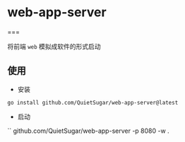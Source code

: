 # web-app-server
===

将前端 `web` 模拟成软件的形式启动

## 使用

- 安装
 
```
go install github.com/QuietSugar/web-app-server@latest
```

- 启动

 ``
 github.com/QuietSugar/web-app-server -p 8080 -w .
```
